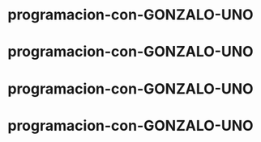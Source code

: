 # programacion-con-GONZALO-UNO
# programacion-con-GONZALO-UNO
# programacion-con-GONZALO-UNO
# programacion-con-GONZALO-UNO
